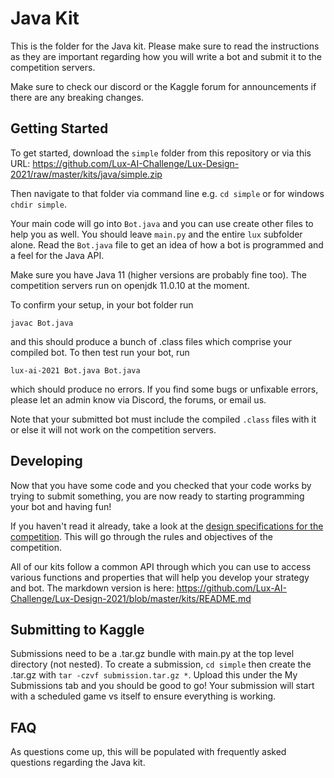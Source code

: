 # Java Kit

This is the folder for the Java kit. Please make sure to read the instructions as they are important regarding how you will write a bot and submit it to the competition servers.

Make sure to check our discord or the Kaggle forum for announcements if there are any breaking changes.

## Getting Started

To get started, download the `simple` folder from this repository or via this URL: https://github.com/Lux-AI-Challenge/Lux-Design-2021/raw/master/kits/java/simple.zip

Then navigate to that folder via command line e.g. `cd simple` or for windows `chdir simple`.

Your main code will go into `Bot.java` and you can use create other files to help you as well. You should leave `main.py` and the entire `lux` subfolder alone. Read the `Bot.java` file to get an idea of how a bot is programmed and a feel for the Java API.

Make sure you have Java 11 (higher versions are probably fine too). The competition servers run on openjdk 11.0.10 at the moment.

To confirm your setup, in your bot folder run

```
javac Bot.java
```

and this should produce a bunch of .class files which comprise your compiled bot. To then test run your bot, run

```
lux-ai-2021 Bot.java Bot.java
```

which should produce no errors. If you find some bugs or unfixable errors, please let an admin know via Discord, the forums, or email us.

Note that your submitted bot must include the compiled `.class` files with it or else it will not work on the competition servers.

## Developing

Now that you have some code and you checked that your code works by trying to submit something, you are now ready to starting programming your bot and having fun!

If you haven't read it already, take a look at the [design specifications for the competition](https://lux-ai.org/specs-2021). This will go through the rules and objectives of the competition.

All of our kits follow a common API through which you can use to access various functions and properties that will help you develop your strategy and bot. The markdown version is here: https://github.com/Lux-AI-Challenge/Lux-Design-2021/blob/master/kits/README.md

## Submitting to Kaggle

Submissions need to be a .tar.gz bundle with main.py at the top level directory
(not nested). To create a submission, `cd simple` then create the .tar.gz with
`tar -czvf submission.tar.gz *`. Upload this under the My Submissions tab and
you should be good to go! Your submission will start with a scheduled game vs
itself to ensure everything is working.

## FAQ

As questions come up, this will be populated with frequently asked questions regarding the Java kit.
